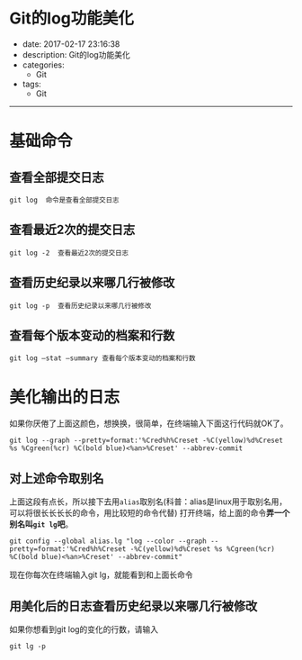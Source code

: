 #   Git的log功能美化
+ date: 2017-02-17 23:16:38
+ description: Git的log功能美化
+ categories:
  - Git
+ tags:
  - Git
---
#	基础命令
##	查看全部提交日志
```
git log  命令是查看全部提交日志
```
##	查看最近2次的提交日志
```
git log -2  查看最近2次的提交日志
```
##	查看历史纪录以来哪几行被修改
```
git log -p  查看历史纪录以来哪几行被修改
```
##	查看每个版本变动的档案和行数
```
git log –stat –summary 查看每个版本变动的档案和行数
```
#	美化输出的日志
如果你厌倦了上面这颜色，想换换，很简单，在终端输入下面这行代码就OK了。
```
git log --graph --pretty=format:'%Cred%h%Creset -%C(yellow)%d%Creset %s %Cgreen(%cr) %C(bold blue)<%an>%Creset' --abbrev-commit
```
##	对上述命令取别名
上面这段有点长，所以接下去用`alias`取别名(科普：alias是linux用于取别名用，可以将很长长长长的命令，用比较短的命令代替)
打开终端，给上面的命令**弄一个别名叫`git lg`吧**。
```
git config --global alias.lg "log --color --graph --pretty=format:'%Cred%h%Creset -%C(yellow)%d%Creset %s %Cgreen(%cr) %C(bold blue)<%an>%Creset' --abbrev-commit"
```
现在你每次在终端输入git lg，就能看到和上面长命令
##	用美化后的日志查看历史纪录以来哪几行被修改
如果你想看到git log的变化的行数，请输入
```
git lg -p
```
